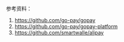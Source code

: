参考资料：
1. https://github.com/go-pay/gopay
2. https://github.com/go-pay/gopay-platform
3. https://github.com/smartwalle/alipay